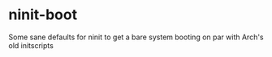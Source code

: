 ninit-boot
==========

Some sane defaults for ninit to get a bare system booting on par with Arch's old initscripts
